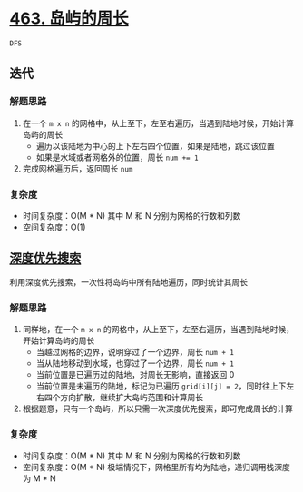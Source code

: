 # [463. 岛屿的周长](https://leetcode-cn.com/problems/island-perimeter/solution/dao-yu-de-zhou-chang-by-leetcode-solution/)

`DFS`

## 迭代

### 解题思路

1. 在一个 `m x n` 的网格中，从上至下，左至右遍历，当遇到陆地时候，开始计算岛屿的周长
    - 遍历以该陆地为中心的上下左右四个位置，如果是陆地，跳过该位置
    - 如果是水域或者网格外的位置，周长 `num += 1`
2. 完成网格遍历后，返回周长 `num`

### 复杂度

- 时间复杂度：O(M * N) 其中 M 和 N 分别为网格的行数和列数
- 空间复杂度：O(1)

## [深度优先搜索](https://leetcode-cn.com/problems/island-perimeter/solution/shou-hua-tu-jie-463-dao-yu-de-zhou-chang-by-xiao_b/)

利用深度优先搜索，一次性将岛屿中所有陆地遍历，同时统计其周长

### 解题思路

1. 同样地，在一个 `m x n` 的网格中，从上至下，左至右遍历，当遇到陆地时候，开始计算岛屿的周长
    - 当越过网格的边界，说明穿过了一个边界，周长 `num + 1`
    - 当从陆地移动到水域，也穿过了一个边界，周长 `num + 1`
    - 当前位置是已遍历过的陆地，对周长无影响，直接返回 0
    - 当前位置是未遍历的陆地，标记为已遍历 `grid[i][j] = 2`，同时往上下左右四个方向扩散，继续扩大岛屿范围和计算周长
2. 根据题意，只有一个岛屿，所以只需一次深度优先搜索，即可完成周长的计算   

### 复杂度

- 时间复杂度：O(M * N) 其中 M 和 N 分别为网格的行数和列数
- 空间复杂度：O(M * N) 极端情况下，网格里所有均为陆地，递归调用栈深度为 M * N
